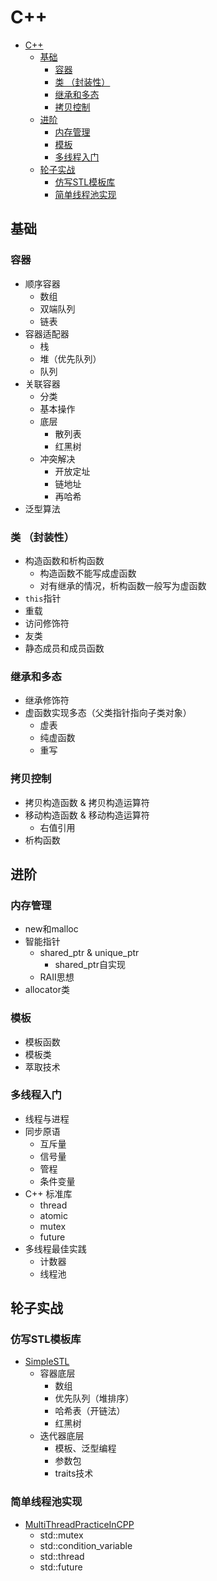 # C++

- [C++](#c)
  - [基础](#基础)
    - [容器](#容器)
    - [类 （封装性）](#类-封装性)
    - [继承和多态](#继承和多态)
    - [拷贝控制](#拷贝控制)
  - [进阶](#进阶)
    - [内存管理](#内存管理)
    - [模板](#模板)
    - [多线程入门](#多线程入门)
  - [轮子实战](#轮子实战)
    - [仿写STL模板库](#仿写stl模板库)
    - [简单线程池实现](#简单线程池实现)

## 基础

### 容器

- 顺序容器
  - 数组
  - 双端队列
  - 链表
- 容器适配器
  - 栈
  - 堆（优先队列）
  - 队列
- 关联容器
  - 分类
  - 基本操作
  - 底层
    - 散列表
    - 红黑树
  - 冲突解决
    - 开放定址
    - 链地址
    - 再哈希
- 泛型算法

### 类 （封装性）

- 构造函数和析构函数
  - 构造函数不能写成虚函数
  - 对有继承的情况，析构函数一般写为虚函数
- `this`指针
- 重载
- 访问修饰符
- 友类
- 静态成员和成员函数

### 继承和多态

- 继承修饰符
- 虚函数实现多态（父类指针指向子类对象）
  - 虚表
  - 纯虚函数
  - 重写

### 拷贝控制

- 拷贝构造函数 & 拷贝构造运算符
- 移动构造函数 & 移动构造运算符
  - 右值引用
- 析构函数

## 进阶

### 内存管理

- new和malloc
- 智能指针
  - shared_ptr & unique_ptr
    - shared_ptr自实现
  - RAII思想
- allocator类

### 模板

- 模板函数
- 模板类
- 萃取技术

### 多线程入门

- 线程与进程
- 同步原语
  - 互斥量
  - 信号量
  - 管程
  - 条件变量
- C++ 标准库
  - thread
  - atomic
  - mutex
  - future
- 多线程最佳实践
  - 计数器
  - 线程池

## 轮子实战

### 仿写STL模板库

- [SimpleSTL](https://github.com/Zhytou/SimpleSTL.git)
  - 容器底层
    - 数组
    - 优先队列（堆排序）
    - 哈希表（开链法）
    - 红黑树
  - 迭代器底层
    - 模板、泛型编程
    - 参数包
    - traits技术

### 简单线程池实现

- [MultiThreadPracticeInCPP](https://github.com/Zhytou/MultiThreadPracticeInCPP.git)
  - std::mutex
  - std::condition_variable
  - std::thread
  - std::future
